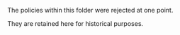 The policies within this folder were rejected at one point.

They are retained here for historical purposes.